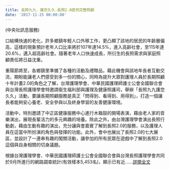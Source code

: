 ```yaml
---
title: 長照九九．護您久久-長照2.0提供完整照顧
date: '2017-11-25 00:00:00'
---
```


(中央社訊息服務)

口結構快速的老化，許多鄉鎮年輕人口外移工作，更凸顯了該地的居民的年齡層偏高，這樣的現象預計老年人口比率將於107年達14.5%，進入高齡社會，至115年達20.6%，邁入超高齡社會。隨著老年人口快速成長，所衍生的長照需求與家庭照顧責任將日益沈重。

重陽節將至，各鄉鎮里準備了各種的活動及禮贈品，藉此機會與該地年長者互動交流，期盼能讓老人們感受到多一份的關心，同時為提升大眾對護理人員於長期照顧十年計畫2.0的角色之了解，台灣護理學會、中華民國護理師護士公會全國聯合會與台灣長照護理學會特邀請衛生福利部與護理及健康照護司，舉辦「長照九九護您久久」活動，要讓長期照顧服務是真正「問得到、看得到、用得到」，打造一個讓長者能夠安心養老、安全參與以及終身學習的友善健康環境。

活動中，特別邀請了中正區健康服務中心進行木箱鼓的開場表演，藉由老人家的音樂演出，展現長輩活力的多元興趣的培養。除此之外，由台灣護理學會演出長照行動劇，藉由生動有趣的演出，充分讓與會嘉賓了解到長照2.0的服務，以及護理人員在這當中所扮演的角色與發揮的功能。此外，會中也展出了長照2.0的七大展區，並設計了一連串有趣的闖關活動，讓參加的所有民眾在遊戲中了解到長照2.0這個與自身相關的切身議題。

根據台灣護理學會、中華民國護理師護士公會全國聯合會與台灣長照護理學會共同於9月所進行的網路調查統計(有效樣本5,453名)，顯示已有近......[詳閱全文](http://www.cna.com.tw/postwrite/Detail/222633.aspx#.WgEeGFSCzIU)